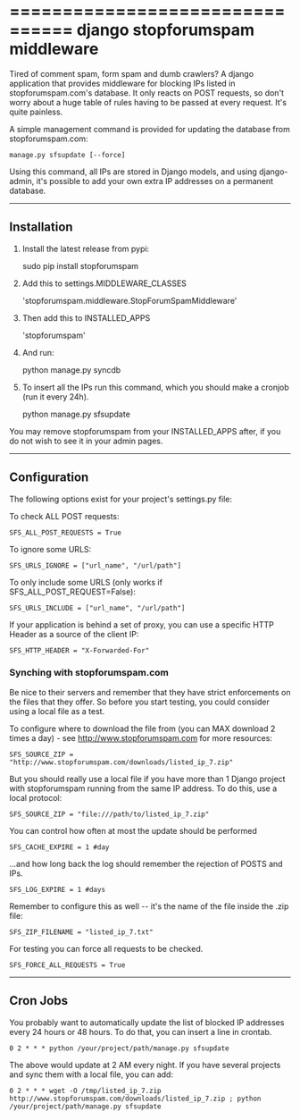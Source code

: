 ================================
django stopforumspam middleware
================================

Tired of comment spam, form spam and dumb crawlers? A django application that provides middleware for blocking IPs listed in stopforumspam.com's database. It only reacts on POST requests, so don't worry about a huge table of rules having to be passed at every request. It's quite painless.

A simple management command is provided for updating the database from stopforumspam.com:

    manage.py sfsupdate [--force]

Using this command, all IPs are stored in Django models, and using django-admin, it's possible to add your own extra IP addresses on a permanent database.

------------
Installation
------------

1. Install the latest release from pypi:

    sudo pip install stopforumspam

2. Add this to settings.MIDDLEWARE_CLASSES

    'stopforumspam.middleware.StopForumSpamMiddleware'
    
3. Then add this to INSTALLED_APPS

    'stopforumspam'

4. And run:

    python manage.py syncdb

5. To insert all the IPs run this command, which you should make a cronjob (run it every 24h).

    python manage.py sfsupdate

You may remove stopforumspam from your INSTALLED_APPS after, if you do not
wish to see it in your admin pages.


-------------
Configuration
-------------

The following options exist for your project's settings.py file:

To check ALL POST requests:

    SFS_ALL_POST_REQUESTS = True

To ignore some URLS:

    SFS_URLS_IGNORE = ["url_name", "/url/path"]

To only include some URLS (only works if SFS_ALL_POST_REQUEST=False):

    SFS_URLS_INCLUDE = ["url_name", "/url/path"]

If your application is behind a set of proxy, you can use a specific HTTP Header as a source of the client IP:

    SFS_HTTP_HEADER = "X-Forwarded-For"

### Synching with stopforumspam.com

Be nice to their servers and remember that they have strict enforcements on the files that they offer. So before
you start testing, you could consider using a local file as a test.

To configure where to download the file from (you can MAX download 2 times a day) - see http://www.stopforumspam.com for more resources:

    SFS_SOURCE_ZIP = "http://www.stopforumspam.com/downloads/listed_ip_7.zip"  

But you should really use a local file if you have more than 1 Django project with stopforumspam running from the same IP address. To do this, use a local protocol:

    SFS_SOURCE_ZIP = "file:///path/to/listed_ip_7.zip"

You can control how often at most the update should be performed

    SFS_CACHE_EXPIRE = 1 #day

...and how long back the log should remember the rejection of POSTS and IPs.

    SFS_LOG_EXPIRE = 1 #days

Remember to configure this as well -- it's the name of the file inside the .zip file:

    SFS_ZIP_FILENAME = "listed_ip_7.txt"

For testing you can force all requests to be checked.

    SFS_FORCE_ALL_REQUESTS = True   

---------
Cron Jobs
---------
You probably want to automatically update the list of blocked IP addresses every 24 hours or 48 hours.
To do that, you can insert a line in crontab.

    0 2 * * * python /your/project/path/manage.py sfsupdate

The above would update at 2 AM every night. If you have several projects and sync them with a local file, you can add:

    0 2 * * * wget -O /tmp/listed_ip_7.zip http://www.stopforumspam.com/downloads/listed_ip_7.zip ; python /your/project/path/manage.py sfsupdate
